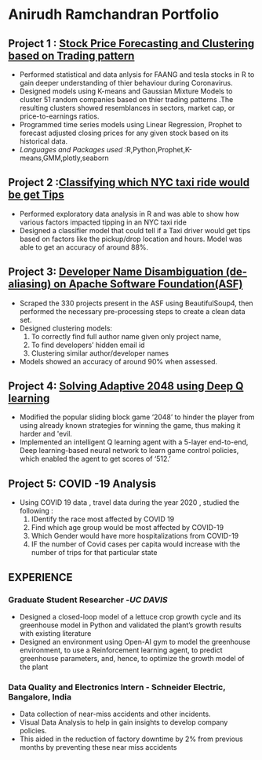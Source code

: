 # Anirudh Ramchandran Portfolio

## Project 1 : [Stock Price Forecasting and Clustering based on Trading pattern](https://github.com/anirudhsuresh/Stock-Market)              
* Performed statistical and data anlysis for FAANG and tesla stocks in R to gain deeper understanding of thier behaviour during Coronavirus. 
*	Designed models using K-means and Gaussian Mixture Models to cluster 51 random companies based on thier trading patterns .The resulting clusters showed resemblances in sectors, market cap, or price-to-earnings ratios.
*	Programmed time series models using Linear Regression, Prophet to forecast adjusted closing prices for any given stock based on its historical data. 
* *Languages and Packages used* :R,Python,Prophet,K-means,GMM,plotly,seaborn


## Project 2 :[Classifying which NYC taxi ride would be get Tips ](https://github.com/anirudhsuresh/Green_taxi_Tip_Classifier)
*	Performed exploratory data analysis in R and was able to show how various factors impacted tipping in an NYC taxi ride 
*	Designed a classifier model that could tell if a Taxi driver would get tips based on factors like the pickup/drop location and hours. Model was able to get an accuracy of around 88%.

## Project 3: [Developer Name Disambiguation (de-aliasing) on Apache Software Foundation(ASF)](https://github.com/anirudhsuresh/Final-Project-for-ECS-189L---Developer-Name-Disambiguation)
*	Scraped the 330 projects present in the ASF using BeautifulSoup4, then performed the necessary pre-processing steps to create a clean data set.
*	Designed clustering models:
    1. To correctly find full author name given only project name, 
    2. To find developers’ hidden email id 
    3. Clustering similar author/developer names
* Models showed an accuracy of around 90% when assessed.

## Project 4: [Solving Adaptive 2048 using Deep Q learning](https://github.com/anirudhsuresh/Deep-Q-learning-on-adaptive-2048-Game)

*	Modified the popular sliding block game ‘2048’ to hinder the player from using already known strategies for winning the game, thus making it harder and 'evil. 
*	Implemented an intelligent Q learning agent with a 5-layer end-to-end, Deep learning-based neural network to learn game control policies, which enabled the agent to get scores of ‘512.’ 

## Project 5: COVID -19 Analysis 
* Using COVID 19 data , travel data during the year 2020 , studied the following :
    1. IDentify the race most affected by COVID 19  
    2. Find which age group would be most affected by COVID-19
    3. Which Gender would have more hospitalizations from COVID-19
    4. IF the number of Covid cases per capita would increase with the number of trips for that particular state 


## EXPERIENCE 
### Graduate Student Researcher -*UC DAVIS*
* Designed a closed-loop model of a lettuce crop growth cycle and its greenhouse model in Python and validated the plant’s growth results with existing literature
* Designed an environment using Open-AI gym to model the greenhouse environment, to use a Reinforcement learning agent, to predict greenhouse parameters, and, hence, to optimize the growth model of the plant 

### Data Quality and Electronics Intern - Schneider Electric, Bangalore, India			                                   
* Data collection of near-miss accidents and other incidents. 
* Visual Data Analysis to help in gain insights to develop company policies. 
* This aided in the reduction of factory downtime by 2% from previous months by preventing these near miss accidents 




